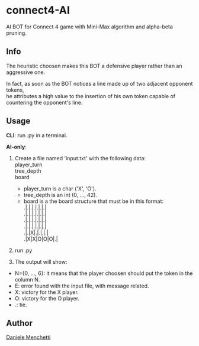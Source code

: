 # connect4-AI
AI BOT for Connect 4 game with Mini-Max algorithm and alpha-beta pruning.

## Info
The heuristic choosen makes this BOT a defensive player rather than an aggressive one.

In fact, as soon as the BOT notices a line made up of two adjacent opponent tokens, \
he attributes a high value to the insertion of his own token capable of countering the opponent's line.

## Usage
**CLI**: run .py in a terminal.

**AI-only**:
1. Create a file named 'input.txt' with the following data:\
player_turn\
tree_depth\
board

    * player_turn is a char ('X', 'O').
    * tree_depth is an int (0, ..., 42).
    * board is a the board structure that must be in this format:\
    .|.|.|.|.|.|.|\
    .|.|.|.|.|.|.|\
    .|.|.|.|.|.|.|\
    .|.|.|.|.|.|.|\
    .|.|X|.|.|.|.|\
    .|X|X|O|O|O|.|



2. run .py

3. The output will show:
* N={0, ..., 6}: it means that the player choosen should put the token in the column N.
* E: error found with the input file, with message related.
* X: victory for the X player.
* O: victory for the O player.
* .: tie.

## Author
[Daniele Menchetti](https://github.com/danielemenchetti)
